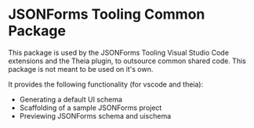 # JSONForms Tooling Common Package

This package is used by the JSONForms Tooling Visual Studio Code extensions and the Theia plugin, to outsource common shared code. This package is not meant to be used on it's own.

It provides the following functionality (for vscode and theia):
* Generating a default UI schema
* Scaffolding of a sample JSONForms project
* Previewing JSONForms schema and uischema